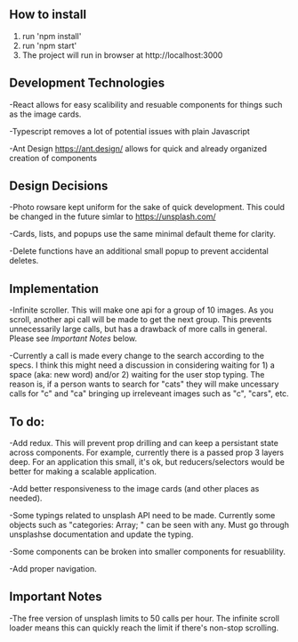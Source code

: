 ## How to install
1) run 'npm install'
2) run 'npm start'
3) The project will run in browser at http://localhost:3000

## Development Technologies
-React allows for easy scalibility and resuable components for things such as the image cards.

-Typescript removes a lot of potential issues with plain Javascript

-Ant Design https://ant.design/ allows for quick and already organized creation of components


## Design Decisions
-Photo rowsare kept uniform for the sake of quick development. This could be changed in the future simlar to https://unsplash.com/ 

-Cards, lists, and popups use the same minimal default theme for clarity.

-Delete functions have an additional small popup to prevent accidental deletes.


## Implementation
-Infinite scroller. This will make one api for a group of 10 images. As you scroll, another api call will be made to get the next group. This prevents unnecessarily large calls, but has a drawback of more calls in general. Please see *Important Notes* below.

-Currently a call is made every change to the search according to the specs. I think this might need a discussion in considering waiting for 1) a space (aka: new word) and/or 2) waiting for the user stop typing. The reason is, if a person wants to search for "cats" they will make uncessary calls for "c" and "ca" bringing up irreleveant images such as "c", "cars", etc. 


## To do:
-Add redux. This will prevent prop drilling and can keep a persistant state across components. For example, currently there is a passed prop 3 layers deep. For an application this small, it's ok, but reducers/selectors would be better for making a scalable application.

-Add better responsiveness to the image cards (and other places as needed).

-Some typings related to unsplash API need to be made. Currently some objects such as "categories: Array<any>; " can be seen with any. Must go through unsplashse documentation and update the typing.

-Some components can be broken into smaller components for resuablility.

-Add proper navigation.


## Important Notes
-The free version of unsplash limits to 50 calls per hour. The infinite scroll loader means this can quickly reach the limit if there's non-stop scrolling.
